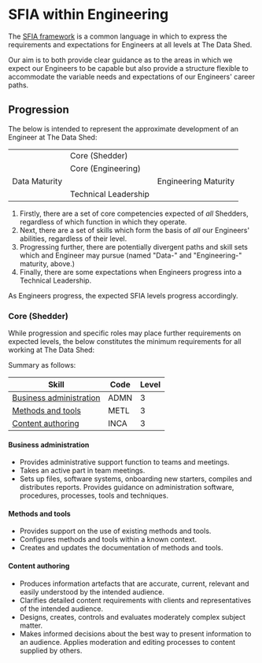 # SFIA within Engineering

The [SFIA framework](https://sfia-online.org/en/sfia-8) is a common language in
which to express the requirements and expectations for Engineers at all levels
at The Data Shed.

Our aim is to both provide clear guidance as to the areas in which we expect our
Engineers to be capable but also provide a structure flexible to accommodate
the variable needs and expectations of our Engineers' career paths.

## Progression

The below is intended to represent the approximate development of an Engineer
at The Data Shed:

|               |                      |                      |
| ------------- | -------------------- | -------------------- |
|               | Core (Shedder)       |                      |
|               | Core (Engineering)   |                      |
| Data Maturity |                      | Engineering Maturity |
|               | Technical Leadership |                      |

1. Firstly, there are a set of core competencies expected of _all_ Shedders,
   regardless of which function in which they operate.
2. Next, there are a set of skills which form the basis of _all_ our Engineers'
   abilities, regardless of their level.
3. Progressing further, there are potentially divergent paths and skill sets
   which and Engineer may pursue (named "Data-" and "Engineering-" maturity,
   above.)
4. Finally, there are some expectations when Engineers progress into a
   Technical Leadership.

As Engineers progress, the expected SFIA levels progress accordingly.

### Core (Shedder)

While progression and specific roles may place further requirements on
expected levels, the below constitutes the minimum requirements for all
working at The Data Shed:

Summary as follows:

| Skill                                               | Code | Level |
| --------------------------------------------------- | ---- | ----- |
| [Business administration](#business-administration) | ADMN | 3     |
| [Methods and tools](#methods-and-tools)             | METL | 3     |
| [Content authoring](#content-authoring)             | INCA | 3     |

#### Business administration

- Provides administrative support function to teams and meetings.
- Takes an active part in team meetings.
- Sets up files, software systems, onboarding new starters, compiles and
  distributes reports. Provides guidance on administration software, procedures,
  processes, tools and techniques.

#### Methods and tools

- Provides support on the use of existing methods and tools.
- Configures methods and tools within a known context.
- Creates and updates the documentation of methods and tools.

#### Content authoring

- Produces information artefacts that are accurate, current, relevant and easily
  understood by the intended audience.
- Clarifies detailed content requirements with clients and representatives of the
  intended audience.
- Designs, creates, controls and evaluates moderately complex subject matter.
- Makes informed decisions about the best way to present information to an
  audience. Applies moderation and editing processes to content supplied by
  others.
